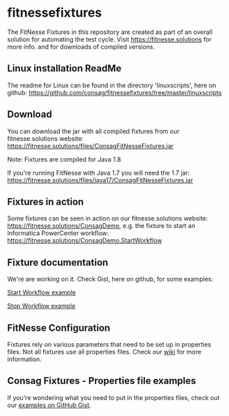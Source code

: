 # fitnessefixtures
The FitNesse Fixtures in this repository are created as part of an overall solution for automating the test cycle.
Visit https://fitnesse.solutions for more info.
and for downloads of compiled versions.

## Linux installation ReadMe
The readme for Linux can be found in the directory 'linuxscripts', here on github: https://github.com/consag/fitnessefixtures/tree/master/linuxscripts


## Download
You can download the jar with all compiled fixtures from our fitnesse.solutions website: https://fitnesse.solutions/files/ConsagFitNesseFixtures.jar

Note: Fixtures are compiled for Java 1.8

If you're running FitNesse with Java 1.7 you will need the 1.7 jar: https://fitnesse.solutions/files/java17/ConsagFitNesseFixtures.jar

## Fixtures in action

Some fixtures can be seen in action on our fitnesse.solutions website: https://fitnesse.solutions/ConsagDemo, e.g. the fixture to start an Informatica PowerCenter workflow: https://fitnesse.solutions/ConsagDemo.StartWorkflow 

## Fixture documentation
We're are working on it.
Check Gist, here on github, for some examples:

[Start Workflow example](https://gist.github.com/jacbeekers/2dd0c97d2b3f98457a1223af83341a09)

[Stop Workflow example](https://gist.github.com/jacbeekers/f26644b32de471b843f57ba14fe7af59)

## FitNesse Configuration
Fixtures rely on various parameters that need to be set up in properties files. Not all fixtures use all properties files.
Check our [wiki](https://github.com/consag/fitnessefixtures/wiki/Fixture-configuration) for more information.

## Consag Fixtures - Properties file examples
If you're wondering what you need to put in the properties files, check out our [examples on GitHub Gist](https://gist.github.com/search?utf8=%E2%9C%93&q=user%3Ajacbeekers+properties&ref=searchresults).
